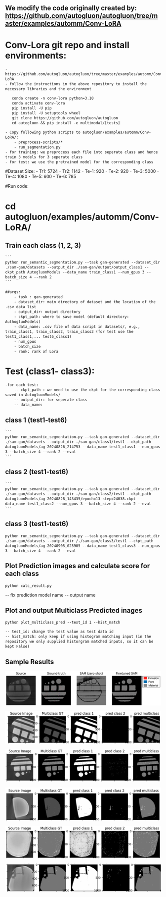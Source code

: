 ## We modify the code originally created by: https://github.com/autogluon/autogluon/tree/master/examples/automm/Conv-LoRA

# Conv-Lora git repo and install environments: 
	- https://github.com/autogluon/autogluon/tree/master/examples/automm/Conv-LoRA
	- follow the instructions in the above repository to install the necessary libraries and the environment
	
 ```
	conda create -n conv-lora python=3.10
  	conda activate conv-lora
  	pip install -U pip
  	pip install -U setuptools wheel
  	git clone https://github.com/autogluon/autogluon
  	cd autogluon && pip install -e multimodal/[tests]
```
	- Copy following python scripts to autogluon/examples/automm/Conv-LoRA/: 
		- preprocess-scripts/* 
		- run_segmentation.py 
	- for training: we preprocess each file into seperate class and hence train 3 models for 3 seperate class
	- for test: we use the pretrained model for the corresponding class

#Dataset Size:
	- Tr1: 5724
	- Tr2: 1142
	- Te-1: 920
	- Te-2: 920
	- Te-3: 5000
	- Te-4: 1080
	- Te-5: 600
	- Te-6: 785

#Run code:
# cd autogluon/examples/automm/Conv-LoRA/
## Train each class (1, 2, 3)
	```
	python run_semantic_segmentation.py --task gan-generated --dataset_dir ./sam-gan/datasets --output_dir ./sam-gan/output/output_class1 --ckpt_path AutogluonModels --data_name train_class1 --num_gpus 3 --batch_size 4 --rank 2
	```

	##args:
		- task : gan-generated
		- dataset_dir: main directory of dataset and the location of the .csv data list 
		- output_dir: output directory
		- ckpt_path: where to save model (default directory: AuthogluoModels)
		- data_name: .csv file of data script in datasets/, e.g., train_class1, train_class2, train_class3 (for test use the test1_class1,... test6_class1)
		- num_gpus
		- batch_size
		- rank: rank of Lora

# Test (class1- class3):
	-for each test:
		-- ckpt_path : we need to use the ckpt for the corresponding class saved in AutogluonModels/
		-- output_dir: for seperate class
		-- data_name: 

## class 1 (test1-test6)
	```
	python run_semantic_segmentation.py --task gan-generated --dataset_dir ./sam-gan/datasets --output_dir ./sam-gan/class1/test1 --ckpt_path AutogluonModels/ag-20240826_214753 --data_name test1_class1 --num_gpus 3 --batch_size 4 --rank 2 --eval
	```


## class 2 (test1-test6)
	```
	python run_semantic_segmentation.py --task gan-generated --dataset_dir ./sam-gan/datasets --output_dir ./sam-gan/class2/test1 --ckpt_path AutogluonModels/ag-20240828_143435/epoch=13-step=24038.ckpt --data_name test1_class2 --num_gpus 3 --batch_size 4 --rank 2 --eval
	```

## class 3 (test1-test6)
```
python run_semantic_segmentation.py --task gan-generated --dataset_dir ./sam-gan/datasets --output_dir /./sam-gan/class3/test1 --ckpt_path AutogluonModels/ag-20240905_025905 --data_name test1_class3 --num_gpus 3 --batch_size 4 --rank 2 --eval
```
 
## Plot Prediction images and calculate score for each class
 ```
 python calc_result.py
 ```
 -- fix prediction model name
 -- output name

## Plot and output Multiclass Predicted inages 
```
python plot_multiclass_pred --test_id 1 --hist_match
```
	-- test_id: change the test value as test data id
	-- hist_match: only keep if using histogram matching input (in the repository we only supplied historgram matched inputs, so it can be kept False)

## Sample Results
![Finetune-Training](sample-results/pretrain-vs-finetune.png)

![Test1](sample-results/test1.png)

![Test2](sample-results/test2.png)

![Test3](sample-results/test3.png)

![Test4](sample-results/test4.png)

![Test5](sample-results/test5.png)
